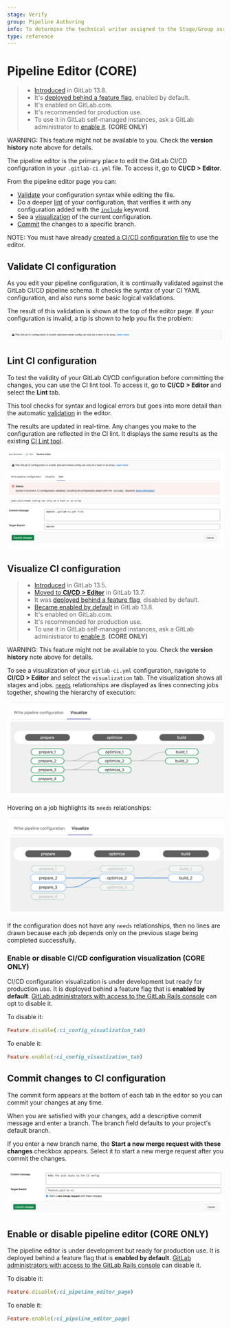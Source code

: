 ```yaml
---
stage: Verify
group: Pipeline Authoring
info: To determine the technical writer assigned to the Stage/Group associated with this page, see https://about.gitlab.com/handbook/engineering/ux/technical-writing/#assignments
type: reference
---
```


# Pipeline Editor **(CORE)**

> - [Introduced](https://gitlab.com/groups/gitlab-org/-/epics/4540) in GitLab 13.8.
> - It's [deployed behind a feature flag](../../user/feature_flags.md), enabled by default.
> - It's enabled on GitLab.com.
> - It's recommended for production use.
> - To use it in GitLab self-managed instances, ask a GitLab administrator to [enable it](#enable-or-disable-pipeline-editor). **(CORE ONLY)**

WARNING:
This feature might not be available to you. Check the **version history** note above for details.

The pipeline editor is the primary place to edit the GitLab CI/CD configuration in
your `.gitlab-ci.yml` file. To access it, go to **CI/CD > Editor**.

From the pipeline editor page you can:

- [Validate](#validate-ci-configuration) your configuration syntax while editing the file.
- Do a deeper [lint](#lint-ci-configuration) of your configuration, that verifies it with any configuration
  added with the [`include`](../yaml/README.md#include) keyword.
- See a [visualization](#visualize-ci-configuration) of the current configuration.
- [Commit](#commit-changes-to-ci-configuration) the changes to a specific branch.

NOTE:
You must have already [created a CI/CD configuration file](../quick_start/README.md#create-a-gitlab-ciyml-file)
to use the editor.

## Validate CI configuration

As you edit your pipeline configuration, it is continually validated against the GitLab CI/CD
pipeline schema. It checks the syntax of your CI YAML configuration, and also runs
some basic logical validations.

The result of this validation is shown at the top of the editor page. If your configuration
is invalid, a tip is shown to help you fix the problem:

![Errors in a CI configuration validation](img/pipeline_editor_validate_v13_8.png)

## Lint CI configuration

To test the validity of your GitLab CI/CD configuration before committing the changes,
you can use the CI lint tool. To access it, go to **CI/CD > Editor** and select the **Lint** tab.

This tool checks for syntax and logical errors but goes into more detail than the
automatic [validation](#validate-ci-configuration) in the editor.

The results are updated in real-time. Any changes you make to the configuration are
reflected in the CI lint. It displays the same results as the existing [CI Lint tool](../lint.md).

![Linting errors in a CI configuration](img/pipeline_editor_lint_v13_8.png)

## Visualize CI configuration

> - [Introduced](https://gitlab.com/gitlab-org/gitlab/-/issues/241722) in GitLab 13.5.
> - [Moved to **CI/CD > Editor**](https://gitlab.com/gitlab-org/gitlab/-/issues/263141) in GitLab 13.7.
> - It was [deployed behind a feature flag](../../user/feature_flags.md), disabled by default.
> - [Became enabled by default](https://gitlab.com/gitlab-org/gitlab/-/issues/290117) in GitLab 13.8.
> - It's enabled on GitLab.com.
> - It's recommended for production use.
> - To use it in GitLab self-managed instances, ask a GitLab administrator to [enable it](#enable-or-disable-cicd-configuration-visualization). **(CORE ONLY)**

WARNING:
This feature might not be available to you. Check the **version history** note above for details.

To see a visualization of your `gitlab-ci.yml` configuration, navigate to **CI/CD > Editor**
and select the `visualization` tab. The visualization shows all stages and jobs.
[`needs`](../yaml/README.md#needs) relationships are displayed as lines connecting jobs together, showing the hierarchy of execution:

![CI configuration Visualization](img/ci_config_visualization_v13_7.png)

Hovering on a job highlights its `needs` relationships:

![CI configuration visualization on hover](img/ci_config_visualization_hover_v13_7.png)

If the configuration does not have any `needs` relationships, then no lines are drawn because
each job depends only on the previous stage being completed successfully.

### Enable or disable CI/CD configuration visualization **(CORE ONLY)**

CI/CD configuration visualization is under development but ready for production use.
It is deployed behind a feature flag that is **enabled by default**.
[GitLab administrators with access to the GitLab Rails console](../../administration/feature_flags.md)
can opt to disable it.

To disable it:

```ruby
Feature.disable(:ci_config_visualization_tab)
```

To enable it:

```ruby
Feature.enable(:ci_config_visualization_tab)
```

## Commit changes to CI configuration

The commit form appears at the bottom of each tab in the editor so you can commit
your changes at any time.

When you are satisfied with your changes, add a descriptive commit message and enter
a branch. The branch field defaults to your project's default branch.

If you enter a new branch name, the **Start a new merge request with these changes**
checkbox appears. Select it to start a new merge request after you commit the changes.

![The commit form with a new branch](img/pipeline_editor_commit_v13_8.png)

## Enable or disable pipeline editor **(CORE ONLY)**

The pipeline editor is under development but ready for production use. It is
deployed behind a feature flag that is **enabled by default**.
[GitLab administrators with access to the GitLab Rails console](../../administration/feature_flags.md)
can disable it.

To disable it:

```ruby
Feature.disable(:ci_pipeline_editor_page)
```

To enable it:

```ruby
Feature.enable(:ci_pipeline_editor_page)
```
